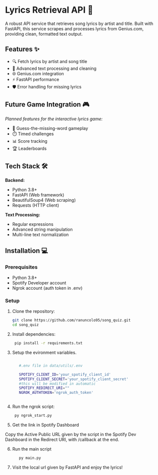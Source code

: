 # Lyrics Retrieval API 🎵

A robust API service that retrieves song lyrics by artist and title. Built with FastAPI, this service scrapes and processes lyrics from Genius.com, providing clean, formatted text output.

## Features ✨

- 🔍 Fetch lyrics by artist and song title
- 🧹 Advanced text processing and cleaning
- 🌐 Genius.com integration
- ⚡ FastAPI performance
- 🛡️ Error handling for missing lyrics

## Future Game Integration 🎮
*Planned features for the interactive lyrics game:*
- 🎵 Guess-the-missing-word gameplay
- ⏱️ Timed challenges
- 📊 Score tracking
- 🏆 Leaderboards

## Tech Stack 🛠️

**Backend:**
- Python 3.8+
- FastAPI (Web framework)
- BeautifulSoup4 (Web scraping)
- Requests (HTTP client)

**Text Processing:**
- Regular expressions
- Advanced string manipulation
- Multi-line text normalization

## Installation 💻

### Prerequisites
- Python 3.8+
- Spotify Developer account
- Ngrok account (auth token in .env)

### Setup

1. Clone the repository:
   ```bash
   git clone https://github.com/ranuncolo95/song_quiz.git
   cd song_quiz

2. Install dependencies:

   ```bash
    pip install -r requirements.txt

3. Setup the evironment variables.

   ```bash

      #.env file in data/utils/.env

      SPOTIFY_CLIENT_ID='your_spotify_client_id'
      SPOTIFY_CLIENT_SECRET='your_spotify_client_secret'
      #this will be modified in automatic
      SPOTIFY_REDIRECT_URI=""
      NGROK_AUTHTOKEN='ngrok_auth_token'
  
4. Run the ngrok script:

   ```bash
    py ngrok_start.py

5. Get the link in Spotify Dashboard

Copy the Active Public URL given by the script in the Spotify Dev Dashboard in the Redirect URI, with /callback at the end.

6. Run the main script

   ```bash
      py main.py

6. Visit the local url given by FastAPI and enjoy the lyrics!

